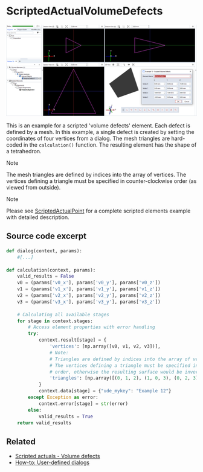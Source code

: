 # ScriptedActualVolumeDefects

![Scripted volume defects element example](scripted_actual_volume_defects.png)

This is an example for a scripted 'volume defects' element. Each defect is defined by a mesh. In this example, a single defect is created by setting the coordinates of four vertices from a dialog. The mesh triangles are hard-coded in the `calculation()` function. The resulting element has the shape of a tetrahedron.

> [!NOTE]
> The mesh triangles are defined by indices into the array of vertices. The vertices defining a triangle must be specified in counter-clockwise
order (as viewed from outside).

> [!NOTE]
> Please see [ScriptedActualPoint](https://github.com/ZEISS/zeiss-inspect-app-examples/blob/main/AppExamples/scripted_actuals/ScriptedActualPoint/doc/Documentation.md) for a complete scripted elements example with detailed description.

## Source code excerpt

```python
def dialog(context, params):
    #[...]
    
def calculation(context, params):
    valid_results = False
    v0 = (params['v0_x'], params['v0_y'], params['v0_z'])
    v1 = (params['v1_x'], params['v1_y'], params['v1_z'])
    v2 = (params['v2_x'], params['v2_y'], params['v2_z'])
    v3 = (params['v3_x'], params['v3_y'], params['v3_z'])

    # Calculating all available stages
    for stage in context.stages:
        # Access element properties with error handling
        try:
            context.result[stage] = {
                'vertices': [np.array([v0, v1, v2, v3])],
                # Note:
                # Triangles are defined by indices into the array of vertices.
                # The vertices defining a triangle must be specified in counter-clockwise
                # order, otherwise the resulting surface would be inverted, i.e. invisible!
                'triangles': [np.array([(0, 1, 2), (1, 0, 3), (0, 2, 3), (2, 1, 3)])]
            }
            context.data[stage] = {"ude_mykey": "Example 12"}
        except Exception as error:
            context.error[stage] = str(error)
        else:
            valid_results = True
    return valid_results
```

## Related

* [Scripted actuals - Volume defects](https://zeiss.github.io/zeiss-inspect-app-api/2025/python_api/scripted_elements_api.html#volume-defects)
* [How-to: User-defined dialogs](https://zeiss.github.io/zeiss-inspect-app-api/2025/howtos/python_api_introduction/user_defined_dialogs.html)

